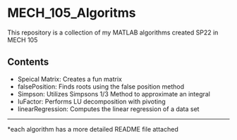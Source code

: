 # MECH_105_Algoritms
This repository is a collection of my MATLAB algorithms created SP22 in MECH 105 
## Contents
* Speical Matrix: Creates a fun matrix
* falsePosition: Finds roots using the false position method
* Simpson: Utilizes Simpsons 1/3 Method to approximate an integral
* luFactor: Performs LU decomposition with pivoting
* linearRegression: Computes the linear regression of a data set
---
*each algorithm has a more detailed README file attached
